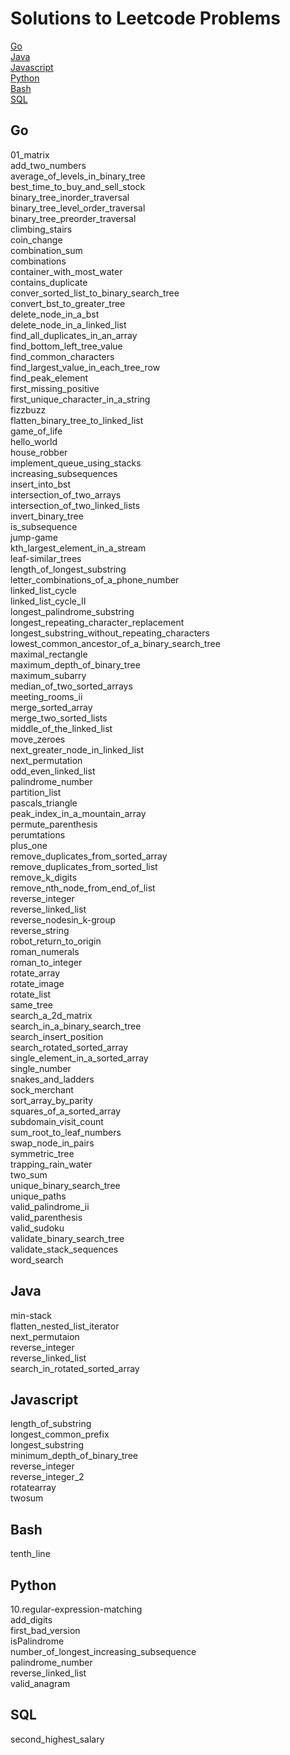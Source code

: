 # Solutions to Leetcode Problems

[Go](#Go) \
[Java](#Java) \
[Javascript](#Javascript) \
[Python](#Python) \
[Bash](#Bash) \
[SQL](#SQL)

## Go

01_matrix \
add_two_numbers \
average_of_levels_in_binary_tree \
best_time_to_buy_and_sell_stock \
binary_tree_inorder_traversal \
binary_tree_level_order_traversal \
binary_tree_preorder_traversal \
climbing_stairs \
coin_change \
combination_sum \
combinations \
container_with_most_water \
contains_duplicate \
conver_sorted_list_to_binary_search_tree \
convert_bst_to_greater_tree \
delete_node_in_a_bst \
delete_node_in_a_linked_list \
find_all_duplicates_in_an_array \
find_bottom_left_tree_value \
find_common_characters \
find_largest_value_in_each_tree_row \
find_peak_element \
first_missing_positive \
first_unique_character_in_a_string \
fizzbuzz \
flatten_binary_tree_to_linked_list \
game_of_life \
hello_world \
house_robber \
implement_queue_using_stacks \
increasing_subsequences \
insert_into_bst \
intersection_of_two_arrays \
intersection_of_two_linked_lists \
invert_binary_tree \
is_subsequence \
jump-game \
kth_largest_element_in_a_stream \
leaf-similar_trees \
length_of_longest_substring \
letter_combinations_of_a_phone_number \
linked_list_cycle \
linked_list_cycle_II \
longest_palindrome_substring \
longest_repeating_character_replacement \
longest_substring_without_repeating_characters \
lowest_common_ancestor_of_a_binary_search_tree \
maximal_rectangle \
maximum_depth_of_binary_tree \
maximum_subarry \
median_of_two_sorted_arrays \
meeting_rooms_ii \
merge_sorted_array \
merge_two_sorted_lists \
middle_of_the_linked_list \
move_zeroes \
next_greater_node_in_linked_list \
next_permutation \
odd_even_linked_list \
palindrome_number \
partition_list \
pascals_triangle \
peak_index_in_a_mountain_array \
permute_parenthesis \
perumtations \
plus_one \
remove_duplicates_from_sorted_array \
remove_duplicates_from_sorted_list \
remove_k_digits \
remove_nth_node_from_end_of_list \
reverse_integer \
reverse_linked_list \
reverse_nodesin_k-group \
reverse_string \
robot_return_to_origin \
roman_numerals \
roman_to_integer \
rotate_array \
rotate_image \
rotate_list \
same_tree \
search_a_2d_matrix \
search_in_a_binary_search_tree \
search_insert_position \
search_rotated_sorted_array \
single_element_in_a_sorted_array \
single_number \
snakes_and_ladders \
sock_merchant \
sort_array_by_parity \
squares_of_a_sorted_array \
subdomain_visit_count \
sum_root_to_leaf_numbers \
swap_node_in_pairs \
symmetric_tree \
trapping_rain_water \
two_sum \
unique_binary_search_tree \
unique_paths \
valid_palindrome_ii \
valid_parenthesis \
valid_sudoku \
validate_binary_search_tree \
validate_stack_sequences \
word_search

## Java

min-stack \
flatten_nested_list_iterator \
next_permutaion \
reverse_integer \
reverse_linked_list \
search_in_rotated_sorted_array

## Javascript

length_of_substring \
longest_common_prefix \
longest_substring \
minimum_depth_of_binary_tree \
reverse_integer \
reverse_integer_2 \
rotatearray \
twosum

## Bash

tenth_line

## Python

10.regular-expression-matching \
add_digits \
first_bad_version \
isPalindrome \
number_of_longest_increasing_subsequence \
palindrome_number \
reverse_linked_list \
valid_anagram

## SQL

second_highest_salary

